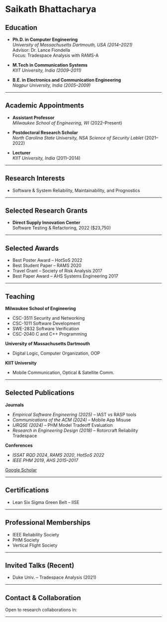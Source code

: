 # Saikath Bhattacharya
  


## Education

- **Ph.D. in Computer Engineering**  
  *University of Massachusetts Dartmouth, USA (2014–2021)*  
  Advisor: Dr. Lance Fiondella  
  Focus: Tradespace Analysis with RAMS-A

- **M.Tech in Communication Systems**  
  *KIIT University, India (2009–2011)*

- **B.E. in Electronics and Communication Engineering**  
  *Nagpur University, India (2005–2009)*

---

## Academic Appointments

- **Assistant Professor**  
  *Milwaukee School of Engineering, WI* (2022–Present)

- **Postdoctoral Research Scholar**  
  *North Carolina State University, NSA Science of Security Lablet* (2021–2022)

- **Lecturer**  
  *KIIT University, India* (2011–2014)

---

## Research Interests

- Software & System Reliability, Maintainability, and Prognostics  
<!-- - Software Security and Vulnerability Testing  
- Empirical Software Engineering & Security for Embedded Systems   -->

---

## Selected Research Grants

- **Direct Supply Innovation Center**  
  Software Testing & Refactoring, 2022 ($23,750)

<!-- - **U.S. Army Research Lab RAP**  
  Tradespace + PHM for RAMS+C, 2019–2020 ($32,000) -->

---

## Selected Awards

- Best Poster Award – HotSoS 2022  
- Best Student Paper – RAMS 2020  
- Travel Grant – Society of Risk Analysis 2017  
- Best Paper Award – AHS Systems Engineering 2017  

---

## Teaching

**Milwaukee School of Engineering**
- CSC-3511 Security and Networking  
- CSC-1011 Software Development  
- SWE-2832 Software Verification  
- CSC-2040 C and C++ Programming

**University of Massachusetts Dartmouth**
- Digital Logic, Computer Organization, OOP  

**KIIT University**
- Mobile Communication, Optical & Satellite Comm.

---

## Selected Publications

**Journals**
- *Empirical Software Engineering (2025)* – IAST vs RASP tools  
- *Communications of the ACM (2024)* – Mobile App Misuse  
- *IJRQSE (2024)* – PHM Model Tradeoff Evaluation  
- *Research in Engineering Design (2018)* – Rotorcraft Reliability Tradespace  

**Conferences**
- *ISSAT RQD 2024*, *RAMS 2020*, *HotSoS 2022*  
- *IEEE PHM 2019*, *AHS 2015–2017*

[Google Scholar](https://scholar.google.com/citations?user=D2nEigIAAAAJ&hl=en)

---

## Certifications

- Lean Six Sigma Green Belt – IISE  
<!-- - Google Cybersecurity Certification – 2024  
- Web & Internet Security – Wenliang Du (Udemy) -->

---

## Professional Memberships

- IEEE Reliability Society  
- PHM Society  
- Vertical Flight Society  

---

## Invited Talks (Recent)

- Duke Univ. – Tradespace Analysis (2021)

---

## Contact & Collaboration

Open to research collaborations in:
<!-- - Software Security & Testing  
- Cyber-Physical Systems Reliability  
- ML Failure Modeling -->

---
